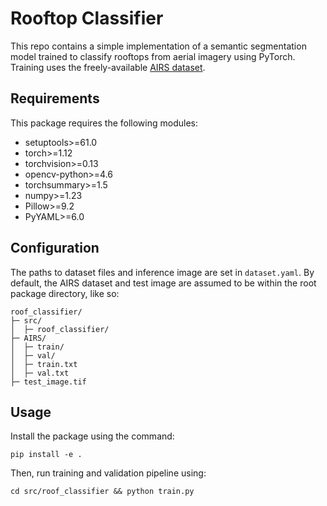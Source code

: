 # Rooftop Classifier
This repo contains a simple implementation of a semantic segmentation model trained to classify rooftops from aerial imagery using PyTorch. Training uses the freely-available [AIRS dataset](https://www.airs-dataset.com).

## Requirements
This package requires the following modules:

- setuptools>=61.0
- torch>=1.12
- torchvision>=0.13
- opencv-python>=4.6
- torchsummary>=1.5
- numpy>=1.23
- Pillow>=9.2
- PyYAML>=6.0

## Configuration
The paths to dataset files and inference image are set in `dataset.yaml`. By default, the AIRS dataset and test image are assumed to be within the root package directory, like so:

```
roof_classifier/
├─ src/
│  ├─ roof_classifier/
├─ AIRS/
│  ├─ train/
│  ├─ val/
│  ├─ train.txt
│  ├─ val.txt
├─ test_image.tif
```

## Usage
Install the package using the command:
```
pip install -e .
```

Then, run training and validation pipeline using:
```
cd src/roof_classifier && python train.py
```